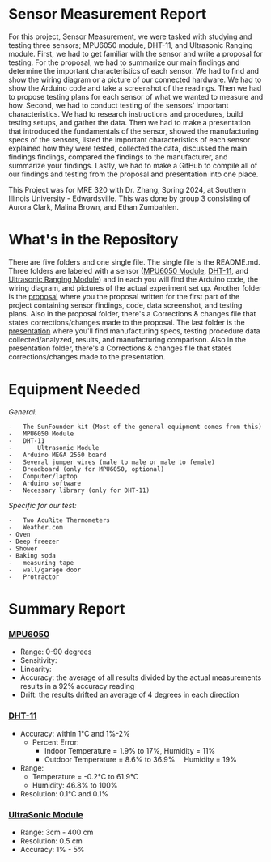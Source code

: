 # Sensor Measurement Report 
  For this project, Sensor Measurement, we were tasked with studying and testing three sensors; MPU6050 module, DHT-11, and Ultrasonic Ranging module.
  First, we had to get familiar with the sensor and write a proposal for testing. For the proposal, we had to  summarize our main findings and determine the important characteristics of each sensor. We had to find and show the wiring diagram or a picture of our connected hardware. We had to show the Arduino code and take a screenshot of the readings. Then we had to propose testing plans for each sensor of what we wanted to measure and how.
  Second, we had to conduct testing of the sensors' important characteristics. We had to research instructions and procedures, build testing setups, and gather the data. Then we had to make a presentation that introduced the fundamentals of the sensor, showed the manufacturing specs of the sensors, listed the important characteristics of each sensor explained how they were tested, collected the data, discussed the main findings findings, compared the findings to the manufacturer, and summarize your findings.
  Lastly, we had to make a GitHub to compile all of our findings and testing from the proposal and presentation into one place.
  
  This Project was for MRE 320 with Dr. Zhang, Spring 2024, at Southern Illinois University - Edwardsville. This was done by group 3 consisting of Aurora Clark, Malina Brown, and Ethan Zumbahlen. 

  # What's in the Repository
  There are five folders and one single file. The single file is the README.md. Three folders are labeled with a sensor ([MPU6050 Module](https://github.com/malibro1/Sensor-Measurements/tree/main/MPU6050%20Module), [DHT-11](https://github.com/malibro1/Sensor-Measurements/tree/main/DHT-11), and [Ultrasonic Ranging Module](https://github.com/malibro1/Sensor-Measurements/tree/main/Ultrasonic%20Ranging%20Module)) and in each you will find the Arduino code, the wiring diagram, and pictures of the actual experiment set up. Another folder is the [proposal](https://github.com/malibro1/Sensor-Measurements/tree/main/Proposal) where you the proposal written for the first part of the project containing sensor findings, code, data screenshot, and testing plans. Also in the proposal folder, there's a Corrections & changes file that states corrections/changes made to the proposal. The last folder is the [presentation](https://github.com/malibro1/Sensor-Measurements/tree/main/Presentation) where you'll find manufacturing specs, testing procedure data collected/analyzed, results, and manufacturing comparison. Also in the presentation folder, there's a Corrections & changes file that states corrections/changes made to the presentation.

  # Equipment Needed
  _General:_
   
    -	The SunFounder kit (Most of the general equipment comes from this)
    -	MPU6050 Module
    -	DHT-11
    -       Ultrasonic Module
    -	Arduino MEGA 2560 board
    -	Several jumper wires (male to male or male to female)
    -	Breadboard (only for MPU6050, optional)
    -	Computer/laptop
    -	Arduino software
    -	Necessary library (only for DHT-11)
  
  _Specific for our test:_
  
    -	Two AcuRite Thermometers
    -	Weather.com
    - Oven
    - Deep freezer
    - Shower
    - Baking soda
    -	measuring tape
    -	wall/garage door
    -	Protractor
  


  # Summary Report
  ### [MPU6050](https://github.com/malibro1/Sensor-Measurements/tree/main/MPU6050%20Module)
   - Range: 0-90 degrees
   - Sensitivity:
   - Linearity:
   - Accuracy: the average of all results divided by the actual measurements results in a 92% accuracy reading 
   - Drift: the results drifted an average of 4 degrees in each direction
     
  ### [DHT-11](https://github.com/malibro1/Sensor-Measurements/tree/main/DHT-11)
   - Accuracy: within 1°C and 1%-2%
        - Percent Error:
            - Indoor Temperature = 1.9% to 17%, Humidity = 11%
            - Outdoor Temperature = 8.6% to 36.9%  Humidity = 19%
   - Range:
        - Temperature = -0.2°C to 61.9°C
        - Humidity: 46.8% to 100%
   - Resolution: 0.1°C and 0.1%
     
  ### [UltraSonic Module](https://github.com/malibro1/Sensor-Measurements/tree/main/Ultrasonic%20Ranging%20Module)
   - Range: 3cm - 400 cm
   - Resolution: 0.5 cm
   - Accuracy: 1% - 5%
